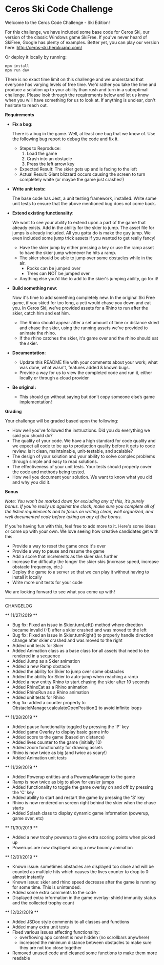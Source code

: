 # Ceros Ski Code Challenge

Welcome to the Ceros Code Challenge - Ski Edition!

For this challenge, we have included some base code for Ceros Ski, our version of the classic Windows game SkiFree. If
you've never heard of SkiFree, Google has plenty of examples. Better yet, you can play our version here: 
http://ceros-ski.herokuapp.com/  

Or deploy it locally by running:
```
npm install
npm run dev
```

There is no exact time limit on this challenge and we understand that everyone has varying levels of free time. We'd 
rather you take the time and produce a solution up to your ability than rush and turn in a suboptimal challenge. Please 
look through the requirements below and let us know when you will have something for us to look at. If anything is 
unclear, don't hesitate to reach out.

**Requirements**

* **Fix a bug:**

  There is a bug in the game. Well, at least one bug that we know of. Use the following bug report to debug the code
  and fix it.
  * Steps to Reproduce:
    1. Load the game
    1. Crash into an obstacle
    1. Press the left arrow key
  * Expected Result: The skier gets up and is facing to the left
  * Actual Result: Giant blizzard occurs causing the screen to turn completely white (or maybe the game just crashes!)
  
* **Write unit tests:**

  The base code has Jest, a unit testing framework, installed. Write some unit tests to ensure that the above mentioned
  bug does not come back.
  
* **Extend existing functionality:**

  We want to see your ability to extend upon a part of the game that already exists. Add in the ability for the skier to 
  jump. The asset file for jumps is already included. All you gotta do is make the guy jump. We even included some jump 
  trick assets if you wanted to get really fancy!
  * Have the skier jump by either pressing a key or use the ramp asset to have the skier jump whenever he hits a ramp.
  * The skier should be able to jump over some obstacles while in the air. 
    * Rocks can be jumped over
    * Trees can NOT be jumped over
  * Anything else you'd like to add to the skier's jumping ability, go for it!
   
* **Build something new:**

  Now it's time to add something completely new. In the original Ski Free game, if you skied for too long, 
  a yeti would chase you down and eat you. In Ceros Ski, we've provided assets for a Rhino to run after the skier,
  catch him and eat him.
  * The Rhino should appear after a set amount of time or distance skied and chase the skier, using the running assets
    we've provided to animate the rhino.
  * If the rhino catches the skier, it's game over and the rhino should eat the skier. 

* **Documentation:**

  * Update this README file with your comments about your work; what was done, what wasn't, features added & known bugs.
  * Provide a way for us to view the completed code and run it, either locally or through a cloud provider
  
* **Be original:**  
  * This should go without saying but don’t copy someone else’s game implementation!

**Grading** 

Your challenge will be graded based upon the following:

* How well you've followed the instructions. Did you do everything we said you should do?
* The quality of your code. We have a high standard for code quality and we expect all code to be up to production 
  quality before it gets to code review. Is it clean, maintainable, unit-testable, and scalable?
* The design of your solution and your ability to solve complex problems through simple and easy to read solutions.
* The effectiveness of your unit tests. Your tests should properly cover the code and methods being tested.
* How well you document your solution. We want to know what you did and why you did it.

**Bonus**

*Note: You won’t be marked down for excluding any of this, it’s purely bonus.  If you’re really up against the clock, 
make sure you complete all of the listed requirements and to focus on writing clean, well organized, and well documented 
code before taking on any of the bonus.*

If you're having fun with this, feel free to add more to it. Here's some ideas or come up with your own. We love seeing 
how creative candidates get with this.
 
* Provide a way to reset the game once it's over
* Provide a way to pause and resume the game
* Add a score that increments as the skier skis further
* Increase the difficulty the longer the skier skis (increase speed, increase obstacle frequency, etc.)
* Deploy the game to a server so that we can play it without having to install it locally
* Write more unit tests for your code

We are looking forward to see what you come up with!


*************************************************

CHANGELOG

** 11/27/2019 **
* Bug fix: Fixed an issue in Skier.turnLeft() method where direction became invalid (-1) after a skier crashed and was moved to the left
* Bug fix: Fixed an issue in Skier.turnRight() to properly handle direction change after skier crashed and was moved to the right
* Added unit tests for Skier
* Added Animation class as a base class for all assets that need to be rendered in a sequence
* Added Jump as a Skier animation
* Added a new Ramp obstacle
* Added the ability for Skier to jump over some obstacles
* Added the ability for Skier to auto-jump when reaching a ramp
* Added a new entity Rhino to start chasing the skier after 10 seconds
* Added RhinoEat as a Rhino animation
* Added RhinoRun as a Rhino animation
* Added unit tests for Rhino
* Bug fix: added a counter property to ObstacleManager.calculateOpenPosition() to avoid infinite loops


** 11/28/2019 **
* Added pause functionality toggled by pressing the 'P' key
* Added game Overlay to display basic game info
* Added score to the game (based on distance)
* Added lives counter to the game (initially 10)
* Added zoom functionality for drawing assets
* Rhino is now twice as big (and twice as scary!)
* Added Animation unit tests

** 11/29/2019 **
* Added Powerup entities and a PowerupManager to the game
* Ramp is now twice as big to allow for easier jumps
* Added functionality to toggle the game overlay on and off by pressing the 'C' key
* Added ability to start and restart the game by pressing the 'S' key
* Rhino is now rendered on screen right behind the skier when the chase starts  
* Added Splash class to display dynamic game information (powerup, game over, etc)

** 11/30/2019 **
* Added a new trophy powerup to give extra scoring points when picked up
* Powerups are now displayed using a new bouncy animation

** 12/01/2019 **
* Known issue: sometimes obstacles are displayed too close and will be counted as multiple hits which causes the lives counter to drop to 0 almost instantly
* Known issue: skier and rhino speed decrease after the game is running for some time. This is unintended.
* Added some extra comments to the code
* Displayed extra information in the game overlay: shield immunity status and the collected trophy count

** 12/02/2019 **
* Added JSDoc style comments to all classes and functions
* Added many extra unit tests
* Fixed various issues affecting functionality:
  * overflowing app content is now hidden (no scrollbars anywhere)
  * increased the minimum distance between obstacles to make sure they are not too close together
* Removed unused code and cleaned some functions to make them more readable